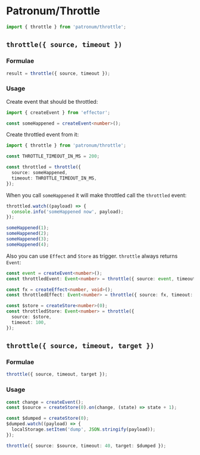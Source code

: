 # Patronum/Throttle

```ts
import { throttle } from 'patronum/throttle';
```

## `throttle({ source, timeout })`

### Formulae

```ts
result = throttle({ source, timeout });
```

### Usage

Create event that should be throttled:

```ts
import { createEvent } from 'effector';

const someHappened = createEvent<number>();
```

Create throttled event from it:

```ts
import { throttle } from 'patronum/throttle';

const THROTTLE_TIMEOUT_IN_MS = 200;

const throttled = throttle({
  source: someHappened,
  timeout: THROTTLE_TIMEOUT_IN_MS,
});
```

When you call `someHappened` it will make throttled call the `throttled` event:

```ts
throttled.watch((payload) => {
  console.info('someHappened now', payload);
});

someHappened(1);
someHappened(2);
someHappened(3);
someHappened(4);
```

Also you can use `Effect` and `Store` as trigger. `throttle` always returns `Event`:

```ts
const event = createEvent<number>();
const throttledEvent: Event<number> = throttle({ source: event, timeout: 100 });

const fx = createEffect<number, void>();
const throttledEffect: Event<number> = throttle({ source: fx, timeout: 100 });

const $store = createStore<number>(0);
const throttledStore: Event<number> = throttle({
  source: $store,
  timeout: 100,
});
```

## `throttle({ source, timeout, target })`

### Formulae

```ts
throttle({ source, timeout, target });
```

### Usage

```ts
const change = createEvent();
const $source = createStore(0).on(change, (state) => state + 1);

const $dumped = createStore(0);
$dumped.watch((payload) => {
  localStorage.setItem('dump', JSON.stringify(payload));
});

throttle({ source: $source, timeout: 40, target: $dumped });
```
